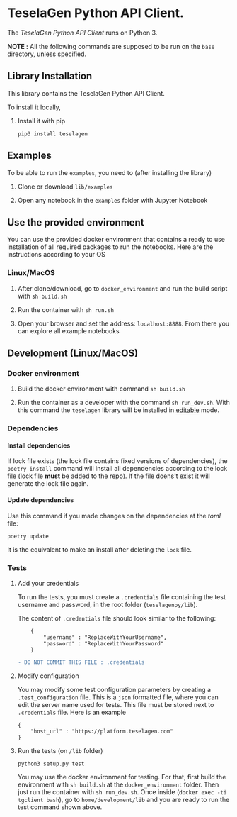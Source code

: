 # TeselaGen Python API Client.

The _TeselaGen Python API Client_ runs on Python 3.

**NOTE :** All the following commands are supposed to be run on the `base` directory, unless specified.

## Library Installation
This library contains the TeselaGen Python API Client.

To install it locally,

1. Install it with pip

    ```
    pip3 install teselagen
    ```

## Examples

To be able to run the `examples`, you need to (after installing the library)

1. Clone or download `lib/examples` 

1. Open any notebook in the `examples` folder with Jupyter Notebook

## Use the provided environment

You can use the provided docker environment that contains a ready to use installation
of all required packages to run the notebooks. Here are the instructions according to your OS

### Linux/MacOS

1. After clone/download, go to `docker_environment` and run the build script with `sh build.sh`

1. Run the container with `sh run.sh`

1. Open your browser and set the address: `localhost:8888`. From there you can explore all example notebooks

## Development (Linux/MacOS)

### Docker environment 

1. Build the docker environment with command `sh build.sh`

2. Run the container as a developer with the command `sh run_dev.sh`. With this command the `teselagen` library
   will be installed in [editable](https://pip.pypa.io/en/stable/reference/pip_install/#editable-installs) mode.

### Dependencies

#### Install dependencies

If lock file exists (the lock file contains fixed versions of dependencies), the `poetry install` command will install
all dependencies according to the lock file (lock file **must** be added to the repo). If the file doens't exist it will generate
the lock file again.

#### Update dependencies

Use this command if you made changes on the dependencies at the *toml* file:
```
poetry update
``` 

It is the equivalent to make an install after deleting the `lock` file.

### Tests

1. Add your credentials

    To run the tests, you must create a `.credentials` file containing the test username and password, in the root  folder (`teselagenpy/lib`).

    The content of `.credentials` file should look similar to the following:

    ```
        {
            "username" : "ReplaceWithYourUsername",
            "password" : "ReplaceWithYourPassword"
        }
    ````

    ```diff
    - DO NOT COMMIT THIS FILE : .credentials
    ```

1. Modify configuration

    You may modify some test configuration parameters by creating a `.test_configuration` file. This is a
    `json` formatted file, where you can edit the server name used for tests. This file must be stored next to
    `.credentials` file. Here is an example

    ```
    {
	    "host_url" : "https://platform.teselagen.com"
    }
    ```

1. Run the tests (on `/lib` folder)

    ```
    python3 setup.py test
    ```

    You may use the docker environment for testing. For that, first build the environment with `sh build.sh` at
    the `docker_environment` folder. Then just run the container with `sh run_dev.sh`. Once inside (`docker exec -ti tgclient bash`), go to
    `home/development/lib` and you are ready to run the test command shown above.


